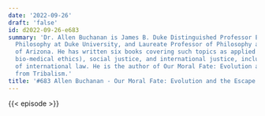 ```yaml
---
date: '2022-09-26'
draft: 'false'
id: d2022-09-26-e683
summary: 'Dr. Allen Buchanan is James B. Duke Distinguished Professor Emeritus of
  Philosophy at Duke University, and Laureate Professor of Philosophy at the University
  of Arizona. He has written six books covering such topics as applied ethics (especially
  bio-medical ethics), social justice, and international justice, including the foundations
  of international law. He is the author of Our Moral Fate: Evolution and the Escape
  from Tribalism.'
title: '#683 Allen Buchanan - Our Moral Fate: Evolution and the Escape from Tribalism'
---
```

{{< episode >}}
